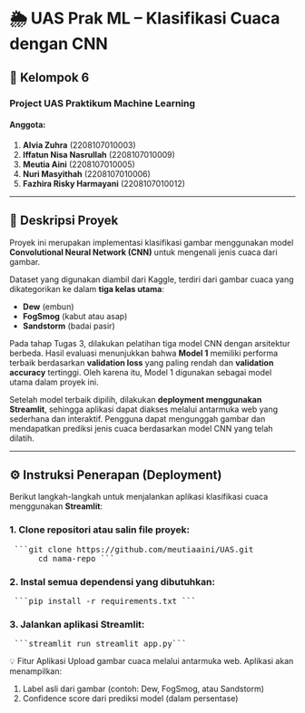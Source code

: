 # 🌦️ UAS Prak ML – Klasifikasi Cuaca dengan CNN

## 👥 Kelompok 6
### Project UAS Praktikum Machine Learning

#### Anggota:
1. **Alvia Zuhra** (2208107010003)  
2. **Iffatun Nisa Nasrullah** (2208107010009)  
3. **Meutia Aini** (2208107010005)  
4. **Nuri Masyithah** (2208107010006)  
5. **Fazhira Risky Harmayani** (2208107010012)

---

## 📝 Deskripsi Proyek

Proyek ini merupakan implementasi klasifikasi gambar menggunakan model **Convolutional Neural Network (CNN)** untuk mengenali jenis cuaca dari gambar.

Dataset yang digunakan diambil dari Kaggle, terdiri dari gambar cuaca yang dikategorikan ke dalam **tiga kelas utama**:

- **Dew** (embun)  
- **FogSmog** (kabut atau asap)  
- **Sandstorm** (badai pasir)

Pada tahap Tugas 3, dilakukan pelatihan tiga model CNN dengan arsitektur berbeda. Hasil evaluasi menunjukkan bahwa **Model 1** memiliki performa terbaik berdasarkan **validation loss** yang paling rendah dan **validation accuracy** tertinggi. Oleh karena itu, Model 1 digunakan sebagai model utama dalam proyek ini.

Setelah model terbaik dipilih, dilakukan **deployment menggunakan Streamlit**, sehingga aplikasi dapat diakses melalui antarmuka web yang sederhana dan interaktif. Pengguna dapat mengunggah gambar dan mendapatkan prediksi jenis cuaca berdasarkan model CNN yang telah dilatih.

---

## ⚙️ Instruksi Penerapan (Deployment)

Berikut langkah-langkah untuk menjalankan aplikasi klasifikasi cuaca menggunakan **Streamlit**:

### 1. Clone repositori atau salin file proyek:
<pre> ```git clone https://github.com/meutiaaini/UAS.git 
      cd nama-repo ``` </pre>

### 2. Instal semua dependensi yang dibutuhkan:
<pre> ```pip install -r requirements.txt ``` </pre>

### 3. Jalankan aplikasi Streamlit:
<pre> ```streamlit run streamlit_app.py``` </pre>

💡 Fitur Aplikasi
Upload gambar cuaca melalui antarmuka web.
Aplikasi akan menampilkan:
1. Label asli dari gambar (contoh: Dew, FogSmog, atau Sandstorm)
2. Confidence score dari prediksi model (dalam persentase)



